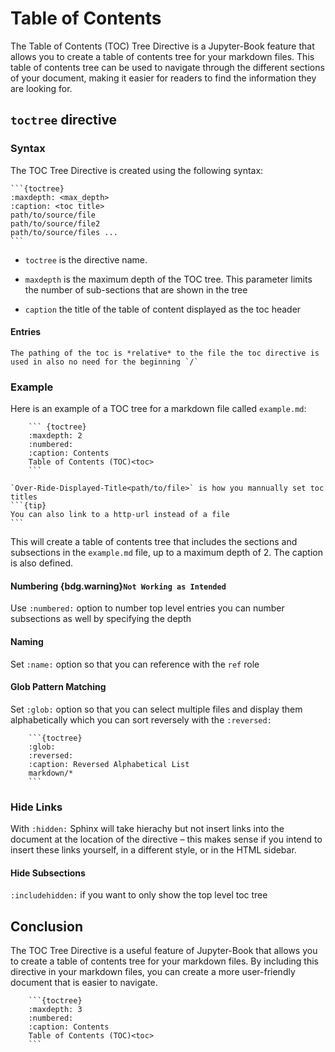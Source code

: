 # Table of Contents
The Table of Contents (TOC) Tree Directive is a Jupyter-Book feature that allows you to create a table of contents tree for your markdown files. This table of contents tree can be used to navigate through the different sections of your document, making it easier for readers to find the information they are looking for.

## `toctree` directive

### Syntax
The TOC Tree Directive is created using the following syntax:

    ```{toctree}
    :maxdepth: <max_depth>
    :caption: <toc title>
    path/to/source/file
    path/to/source/file2
    path/to/source/files ...
    ```
- `toctree` is the directive name.


- `maxdepth` is the maximum depth of the TOC tree. This parameter limits the number of sub-sections that are shown in the tree
- `caption` the title of the table of content displayed as the toc header

#### Entries

```{note}
The pathing of the toc is *relative* to the file the toc directive is used in also no need for the beginning `/` 
```

### Example

Here is an example of a TOC tree for a markdown file called `example.md`:

        ``` {toctree}
        :maxdepth: 2
        :numbered:
        :caption: Contents
        Table of Contents (TOC)<toc>
        ```
    
````{tip}
`Over-Ride-Displayed-Title<path/to/file>` is how you mannually set toc titles 
```{tip}
You can also link to a http-url instead of a file
```
````


This will create a table of contents tree that includes the sections and subsections in the `example.md` file, up to a maximum depth of 2. The caption is also defined.

#### Numbering {bdg.warning}`Not Working as Intended`

Use `:numbered:` option to number top level entries you can number subsections as well by specifying the depth

#### Naming

Set `:name:` option so that you can reference with the `ref` role

#### Glob Pattern Matching

Set `:glob:` option so that you can select multiple files and display them alphabetically which you can sort reversely with the `:reversed:`

        ```{toctree}
        :glob:
        :reversed:
        :caption: Reversed Alphabetical List
        markdown/*
        ```

### Hide Links

With `:hidden:` Sphinx will take hierachy but not insert links into the document at the location of the directive – this makes sense if you intend to insert these links yourself, in a different style, or in the HTML sidebar.

#### Hide Subsections

`:includehidden:` if you want to only show the top level toc tree


## Conclusion

The TOC Tree Directive is a useful feature of Jupyter-Book that allows you to create a table of contents tree for your markdown files. By including this directive in your markdown files, you can create a more user-friendly document that is easier to navigate.


        ```{toctree}
        :maxdepth: 3
        :numbered:
        :caption: Contents
        Table of Contents (TOC)<toc>
        ```